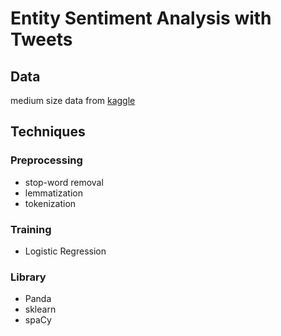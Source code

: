 # Entity Sentiment Analysis with Tweets 
## Data 
medium size data from [kaggle](https://www.kaggle.com/datasets/jp797498e/twitter-entity-sentiment-analysis/data)

## Techniques 
### Preprocessing 
- stop-word removal
- lemmatization
- tokenization

### Training 
- Logistic Regression

### Library
- Panda
- sklearn
- spaCy
